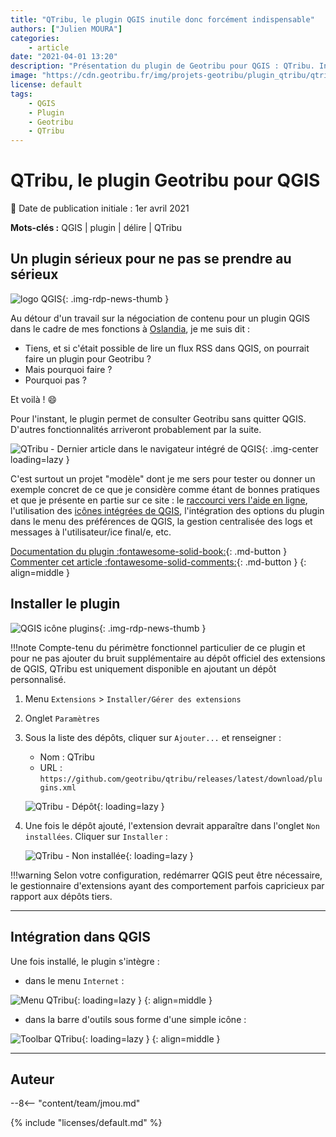```yaml
---
title: "QTribu, le plugin QGIS inutile donc forcément indispensable"
authors: ["Julien MOURA"]
categories:
    - article
date: "2021-04-01 13:20"
description: "Présentation du plugin de Geotribu pour QGIS : QTribu. Inutile donc forcément indispensable."
image: "https://cdn.geotribu.fr/img/projets-geotribu/plugin_qtribu/qtribu_article_displayed.png"
license: default
tags:
    - QGIS
    - Plugin
    - Geotribu
    - QTribu
---
```


# QTribu, le plugin Geotribu pour QGIS

:calendar: Date de publication initiale : 1er avril 2021

**Mots-clés :** QGIS | plugin | délire | QTribu

## Un plugin sérieux pour ne pas se prendre au sérieux

![logo QGIS](https://cdn.geotribu.fr/img/logos-icones/logiciels_librairies/qgis.png "logo QGIS"){: .img-rdp-news-thumb }

Au détour d'un travail sur la négociation de contenu pour un plugin QGIS dans le cadre de mes fonctions à [Oslandia](https://oslandia.com/fr/), je me suis dit :

- Tiens, et si c'était possible de lire un flux RSS dans QGIS, on pourrait faire un plugin pour Geotribu ?
- Mais pourquoi faire ?
- Pourquoi pas ?

Et voilà ! :smile:

Pour l'instant, le plugin permet de consulter Geotribu sans quitter QGIS. D'autres fonctionnalités arriveront probablement par la suite.

![QTribu - Dernier article dans le navigateur intégré de QGIS](https://cdn.geotribu.fr/img/projets-geotribu/plugin_qtribu/qtribu_article_displayed.png "QTribu - Dernier article dans le navigateur intégré de QGIS"){: .img-center loading=lazy }

C'est surtout un projet "modèle" dont je me sers pour tester ou donner un exemple concret de ce que je considère comme étant de bonnes pratiques et que je présente en partie sur ce site : le [raccourci vers l'aide en ligne](/articles/2021/2021-03-09_pyqgis_astuce_aide_plugin/), l'utilisation des [icônes intégrées de QGIS](/articles/2021/2021-01-19_pyqgis_utiliser_icones_integrees/), l'intégration des options du plugin dans le menu des préférences de QGIS, la gestion centralisée des logs et messages à l'utilisateur/ice final/e, etc.

[Documentation du plugin :fontawesome-solid-book:](https://geotribu.github.io/qtribu/){: .md-button }
[Commenter cet article :fontawesome-solid-comments:](#__comments){: .md-button }
{: align=middle }

## Installer le plugin

![QGIS icône plugins](https://raw.githubusercontent.com/qgis/QGIS/master/images/themes/default/propertyicons/plugins.svg "QGIS icône plugins"){: .img-rdp-news-thumb }

!!!note
    Compte-tenu du périmètre fonctionnel particulier de ce plugin et pour ne pas ajouter du bruit supplémentaire au dépôt officiel des extensions de QGIS, QTribu est uniquement disponible en ajoutant un dépôt personnalisé.

1. Menu `Extensions` > `Installer/Gérer des extensions`
2. Onglet `Paramètres`
3. Sous la liste des dépôts, cliquer sur `Ajouter...` et renseigner :
    - Nom : QTribu
    - URL : `https://github.com/geotribu/qtribu/releases/latest/download/plugins.xml`

    ![QTribu - Dépôt](https://cdn.geotribu.fr/img/tuto/qgis_plugins_repository/qgis_plugins_repository_qtribu.png "QTribu - Dépôt"){: loading=lazy }

4. Une fois le dépôt ajouté, l'extension devrait apparaître dans l'onglet `Non installées`. Cliquer sur `Installer` :

    ![QTribu - Non installée](https://cdn.geotribu.fr/img/tuto/qgis_plugins_repository/qgis_plugins_available_qtribu.png "QTribu - Non installée"){: loading=lazy }

!!!warning
    Selon votre configuration, redémarrer QGIS peut être nécessaire, le gestionnaire d'extensions ayant des comportement parfois capricieux par rapport aux dépôts tiers.

----

## Intégration dans QGIS

Une fois installé, le plugin s'intègre :

- dans le menu `Internet` :

![Menu QTribu](https://cdn.geotribu.fr/img/projets-geotribu/plugin_qtribu/qtribu_menu_plugin.png "Menu QTribu"){: loading=lazy }
{: align=middle }

- dans la barre d'outils sous forme d'une simple icône :

![Toolbar QTribu](https://cdn.geotribu.fr/img/projets-geotribu/plugin_qtribu/qtribu_toolbar.png "Toolbar QTribu"){: loading=lazy }
{: align=middle }

----

## Auteur

--8<-- "content/team/jmou.md"

{% include "licenses/default.md" %}
